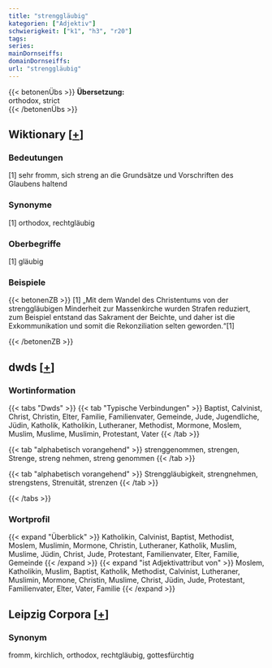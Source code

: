 ```yaml
---
title: "strenggläubig"
kategorien: ["Adjektiv"]
schwierigkeit: ["k1", "h3", "r20"]
tags:
series:
mainDornseiffs:
domainDornseiffs:
url: "strenggläubig"
---
```


{{< betonenÜbs >}}
**Übersetzung:**  
orthodox, strict  
{{< /betonenÜbs >}}

## Wiktionary [[+](https://de.wiktionary.org/wiki/strenggläubig)]

### Bedeutungen
[1] sehr fromm, sich streng an die Grundsätze und Vorschriften des Glaubens haltend  

### Synonyme
[1] orthodox, rechtgläubig  

### Oberbegriffe
[1] gläubig  

### Beispiele
{{< betonenZB >}}
[1] „Mit dem Wandel des Christentums von der strenggläubigen Minderheit zur Massenkirche wurden Strafen reduziert, zum Beispiel entstand das Sakrament der Beichte, und daher ist die Exkommunikation und somit die Rekonziliation selten geworden.“[1]  

{{< /betonenZB >}}


## dwds [[+](https://www.dwds.de/wb/strenggläubig)]

### Wortinformation
{{< tabs "Dwds" >}}
{{< tab "Typische Verbindungen" >}}
Baptist, Calvinist, Christ, Christin, Elter, Familie, Familienvater, Gemeinde, Jude, Jugendliche, Jüdin, Katholik, Katholikin, Lutheraner, Methodist, Mormone, Moslem, Muslim, Muslime, Muslimin, Protestant, Vater
{{< /tab >}}

{{< tab "alphabetisch vorangehend" >}}
strenggenommen, strengen, Strenge, streng nehmen, streng genommen
{{< /tab >}}

{{< tab "alphabetisch vorangehend" >}}
Strenggläubigkeit, strengnehmen, strengstens, Strenuität, strenzen
{{< /tab >}}

{{< /tabs >}}

### Wortprofil
{{< expand "Überblick" >}} Katholikin, Calvinist, Baptist, Methodist, Moslem, Muslimin, Mormone, Christin, Lutheraner, Katholik, Muslim, Muslime, Jüdin, Christ, Jude, Protestant, Familienvater, Elter, Familie, Gemeinde {{< /expand >}}
{{< expand "ist Adjektivattribut von" >}} Moslem, Katholikin, Muslim, Baptist, Katholik, Methodist, Calvinist, Lutheraner, Muslimin, Mormone, Christin, Muslime, Christ, Jüdin, Jude, Protestant, Familienvater, Elter, Vater, Familie {{< /expand >}}

## Leipzig Corpora [[+](https://corpora.uni-leipzig.de/en/res?word=strenggläubig&corpusId=deu_newscrawl-public_2018)]


### Synonym
fromm, kirchlich, orthodox, rechtgläubig, gottesfürchtig

